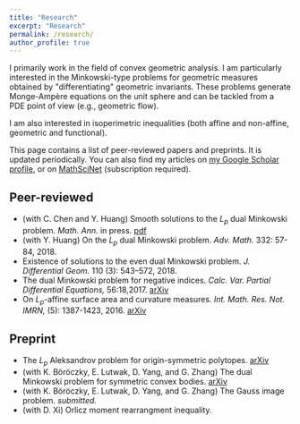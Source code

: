 ```yaml
---
title: "Research"
excerpt: "Research"
permalink: /research/
author_profile: true
---
```


I primarily work in the field of convex geometric analysis. I am particularly interested in the Minkowski-type problems for geometric measures obtained by "differentiating" geometric invariants. These problems generate Monge-Ampère equations on the unit sphere and can be tackled from a PDE point of view (e.g., geometric flow).

I am also interested in isoperimetric inequalities (both affine and non-affine, geometric and functional).

This page contains a list of peer-reviewed papers and preprints. It is updated periodically. You can also find my articles on <u><a href="https://scholar.google.com/citations?user=ioEjpX4AAAAJ&hl=en">my Google Scholar profile</a></u>, or on <u><a href="https://mathscinet.ams.org/mathscinet/MRAuthorID/1164900">MathSciNet</a></u> (subscription required). 

## Peer-reviewed

- (with C. Chen and Y. Huang) Smooth solutions to the $L_p$ dual Minkowski problem. *Math. Ann.* in press. [pdf](https://rdcu.be/2VVN)
- (with Y. Huang) On the $L_p$ dual Minkowski problem. *Adv. Math.* 332: 57-84, 2018. 
- Existence of solutions to the even dual Minkowski problem. *J. Differential Geom.* 110 (3): 543–572, 2018.
- The dual Minkowski problem for negative indices. *Calc. Var. Partial Differential Equations,* 56:18,2017. [arXiv](https://arxiv.org/pdf/1703.00524.pdf)
- On $L_p$-affine surface area and curvature measures. *Int. Math. Res. Not. IMRN,* (5): 1387-1423, 2016. [arXiv](https://arxiv.org/pdf/1509.05485.pdf)

## Preprint

- The $L_p$ Aleksandrov problem for origin-symmetric polytopes. [arXiv](https://arxiv.org/pdf/1803.10839.pdf)
- (with K. Böröczky, E. Lutwak, D. Yang, and G. Zhang) The dual Minkowski problem for symmetric convex bodies. [arXiv](https://arxiv.org/pdf/1703.06259.pdf)
- (with K. Böröczky, E. Lutwak, D. Yang, and G. Zhang) The Gauss image problem. *submitted.*
- (with D. Xi) Orlicz moment rearrangment inequality. 

